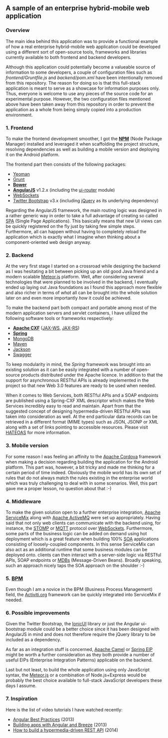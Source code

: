 ## A sample of an enterprise hybrid-mobile web application

### Overview
The main idea behind this application was to provide a functional example of how a real enterprise hybrid-mobile web application could be developed using a different sort of open-source tools, frameworks and libraries currently available to both frontend and backend developers.

Although this application could potentially become a valueable source of information to some developers, a couple of configuration files such as *frontend/Gruntfile.js* and *backend/pom.xml* have been intentionally removed from this repository. The reason for doing so is that this full-stack application is meant to serve as a showcase for information purposes only. Thus, everyone is welcome to use any pieces of the source code for an experimental purpose. However, the two configuration files mentioned above have been taken away from this repository in order to prevent the application as a whole from being simply copied into a production environment.

### 1. Frontend
To make the frontend development smoother, I got the [**NPM**](http://www.npmjs.org) (Node Package Manager) installed and leveraged it when scaffolding the project structure, resolving dependencies as well as building a mobile version and deploying it on the Android platform.

The frontend part then consists of the following packages:

* [Yeoman](http://yeoman.io)
* [Grunt](http://gruntjs.com)
* [**Bower**](http://bower.io)
* [**AngularJS**](http://angularjs.org) v1.2.x (including the [ui-router](https://github.com/angular-ui/ui-router) module)
* [WebSockets](http://en.wikipedia.org/wiki/WebSocket)
* [Twitter Bootstrap](http://getbootstrap.com) v3.x (including [jQuery](http://jquery.com) as its underlying dependency)

Regarding the AngularJS framework, the main routing logic was designed in a rather generic way in order to take a full advantage of creating so called [SPA](http://en.wikipedia.org/wiki/Single-page_application) (Single Page Applications). This basically means that new UI views can be quickly registered on the fly just by taking few simple steps. Furthermore, all can happen without having to completely reload the application which is exactly what I imagine when thinking about a component-oriented web design anyway.

### 2. Backend
At the very first stage I started on a crossroad while designing the backend as I was hesitating a bit between picking up an old good Java friend and a modern scalable [Meteor.js](https://meteor.com) platform. Well, after considering several technologies that were planned to be involved in the backend, I eventually ended up laying out Java foundations as I found this approach more flexible and also richer in terms of _what_ all can be brought into the whole solution later on and even more importantly _how_ it could be achieved.

To make the backend part both compact and portable among most of the modern application servers and servlet containers, I have utilized the following software tools or frameworks respectively:

* [**Apache CXF**](http://cxf.apache.org) ([JAX-WS](http://cxf.apache.org/docs/jax-ws-configuration.html), [JAX-RS](http://cxf.apache.org/docs/jax-rs.html))
* [**Spring**](http://spring.io)
* [MongoDB](http://www.mongodb.org)
* [Maven](http://maven.apache.org)
* [Jackson](http://jackson.codehouse.org)
* [Swagger](http://swagger.wordnik.com)

To keep modularity in mind, the *Spring* framework was brought into an existing solution as it can be easily integrated with a number of open-source products distributed under the Apache licence. In addition to that the support for asynchronous RESTful APIs is already implemented in the project so that new Web 3.0 features are ready to be used when needed.

When it comes to Web Services, both RESTful APIs and a SOAP endpoints are published using a Spring-CXF XML descriptor which makes the Web Services incredibly easy to read and maintain. Apart from that the suggested concept of designing hypermedia-driven RESTful APIs was taken into consideration as well. At the end particular data records can be retrieved in a different format (MIME types) such as JSON, JSONP or XML along with a set of links pointing to accessible resources. Please visit [HATEOAS](http://spring.io/understanding/HATEOAS) for more information.

### 3. Mobile version
For some reason I was feeling an affinity to the [Apache Cordova](http://cordova.apache.org) framework when making a decision regarding building the application for the Android platform. This part was, however, a bit tricky and made me thinking for a certain period of time indeed. Obviously the mobile world has its own set of rules that do not always match the rules existing in the enterprise world which was truly challenging to deal with in some scenarios. Well, this part gave me a proper lesson, no question about that :-)

### 4. Middleware
To make the given solution open to a further enterprise integration, [Apache ServiceMix](http://servicemix.apache.org) along with [Apache ActiveMQ](http://activemq.apache.org) were set up appropriately. Having said that not only web clients can communicate with the backend using, for instance, the [STOMP](http://stomp.github.io) or [MQTT](http://mqtt.org) protocol over [WebSockets](http://www.websockets.org). Furthermore, some parts of the business logic can be added on demand using hot deployment which is a great feature when building 100% [SOA]((http://en.wikipedia.org/wiki/Service-oriented_architecture)) applications consisting of loosely-coupled components. In this sense ServiceMix can also act as an additional runtime that some business modules can be deployed onto. clients can then interact with a server-side logic via RESTful APIs, SOAP endpoints or [MDBs](http://docs.oracle.com/javaee/7/tutorial/doc/ejb-intro003.htm) (Message-Driven Beans). Broadly speaking, such an approach nicely taps the SOA approach on the shoulder :-)

### 5. [BPM](http://en.wikipedia.org/wiki/Business_process_management)
Even though I am a novice in the BPM (Business Process Management) field, the [Activiti.org](http://activiti.org) framework can be quickly integrated into ServiceMix if needed.

### 6. Possible improvements
Given the Twitter Bootstrap, the [IonicUI](http://ionicframework.com) library or just the Angular ui-bootstrap module could be a better choice since it has been designed with AngularJS in mind and does not therefore require the jQuery library to be included as a dependency.

As far as an integration stuff is concerned, [Apache Camel](http://camel.apache.org) or [Spring EIP](http://projects.spring.io/spring-integration/) might be worth a further consideration as they both provide a number of useful EIPs (Enterprise Integration Patterns) applicable on the backend.

Last but not least, to build the whole application using only JavaScript syntax, the [Meteor.js](https://meteor.com) or a combination of Node.js+Express would be probably the best choice available to full-stack JavaScript developers these days I assume.

### 7. Inspiration

Here is the list of video tutorials I have watched recently:

* [Angular Best Practices](http://avaxhome.cc/ebooks/eLearning/Pluralsight_Angular_Best_Practices.html) (2013)
* [Building apps with Angular and Breeze](http://avaxhome.cc/ebooks/programming_development/html_css_js_javascript/PluralsightBuildingAppswithAngularandBreeze2013.html) (2013)
* [How to build a hypermedia-driven REST API](http://avaxhome.cc/ebooks/eLearning/Tutsplus_How_to_Build_a_Hypermedia_Driven_REST_API.html) (2014)

